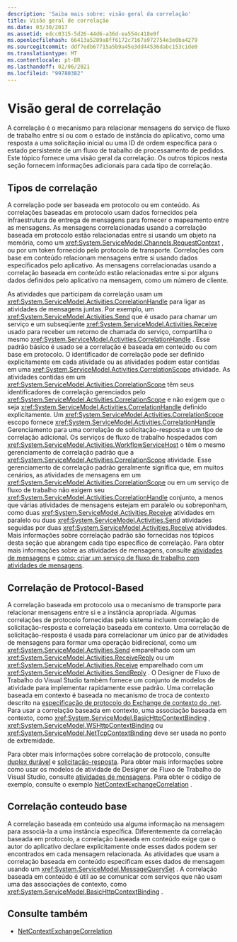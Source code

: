 ```yaml
---
description: 'Saiba mais sobre: visão geral da correlação'
title: Visão geral de correlação
ms.date: 03/30/2017
ms.assetid: edcc0315-5d26-44d6-a36d-ea554c418e9f
ms.openlocfilehash: 66413a5289a8ff6172c7167a972754e3e0ba4279
ms.sourcegitcommit: ddf7edb67715a5b9a45e3dd44536dabc153c1de0
ms.translationtype: MT
ms.contentlocale: pt-BR
ms.lasthandoff: 02/06/2021
ms.locfileid: "99780382"
---
```

# <a name="correlation-overview"></a>Visão geral de correlação

A correlação é o mecanismo para relacionar mensagens do serviço de fluxo de trabalho entre si ou com o estado de instância do aplicativo, como uma resposta a uma solicitação inicial ou uma ID de ordem específica para o estado persistente de um fluxo de trabalho de processamento de pedidos. Este tópico fornece uma visão geral da correlação. Os outros tópicos nesta seção fornecem informações adicionais para cada tipo de correlação.  
  
## <a name="types-of-correlation"></a>Tipos de correlação  

 A correlação pode ser baseada em protocolo ou em conteúdo. As correlações baseadas em protocolo usam dados fornecidos pela infraestrutura de entrega de mensagens para fornecer o mapeamento entre as mensagens. As mensagens correlacionadas usando a correlação baseada em protocolo estão relacionadas entre si usando um objeto na memória, como um <xref:System.ServiceModel.Channels.RequestContext> , ou por um token fornecido pelo protocolo de transporte. Correlações com base em conteúdo relacionam mensagens entre si usando dados especificados pelo aplicativo. As mensagens correlacionadas usando a correlação baseada em conteúdo estão relacionadas entre si por alguns dados definidos pelo aplicativo na mensagem, como um número de cliente.  
  
 As atividades que participam da correlação usam um <xref:System.ServiceModel.Activities.CorrelationHandle> para ligar as atividades de mensagens juntas. Por exemplo, um <xref:System.ServiceModel.Activities.Send> que é usado para chamar um serviço e um subseqüente <xref:System.ServiceModel.Activities.Receive> usado para receber um retorno de chamada do serviço, compartilha o mesmo <xref:System.ServiceModel.Activities.CorrelationHandle> . Esse padrão básico é usado se a correlação é baseada em conteúdo ou com base em protocolo. O identificador de correlação pode ser definido explicitamente em cada atividade ou as atividades podem estar contidas em uma <xref:System.ServiceModel.Activities.CorrelationScope> atividade. As atividades contidas em um <xref:System.ServiceModel.Activities.CorrelationScope> têm seus identificadores de correlação gerenciados pelo <xref:System.ServiceModel.Activities.CorrelationScope> e não exigem que o seja <xref:System.ServiceModel.Activities.CorrelationHandle> definido explicitamente. Um <xref:System.ServiceModel.Activities.CorrelationScope> escopo fornece <xref:System.ServiceModel.Activities.CorrelationHandle> Gerenciamento para uma correlação de solicitação-resposta e um tipo de correlação adicional. Os serviços de fluxo de trabalho hospedados com <xref:System.ServiceModel.Activities.WorkflowServiceHost> o têm o mesmo gerenciamento de correlação padrão que a <xref:System.ServiceModel.Activities.CorrelationScope> atividade. Esse gerenciamento de correlação padrão geralmente significa que, em muitos cenários, as atividades de mensagens em um <xref:System.ServiceModel.Activities.CorrelationScope> ou em um serviço de fluxo de trabalho não exigem seu <xref:System.ServiceModel.Activities.CorrelationHandle> conjunto, a menos que várias atividades de mensagens estejam em paralelo ou sobreponham, como duas <xref:System.ServiceModel.Activities.Receive> atividades em paralelo ou duas <xref:System.ServiceModel.Activities.Send> atividades seguidas por duas <xref:System.ServiceModel.Activities.Receive> atividades. Mais informações sobre correlação padrão são fornecidas nos tópicos desta seção que abrangem cada tipo específico de correlação. Para obter mais informações sobre as atividades de mensagens, consulte [atividades de mensagens](messaging-activities.md) e [como: criar um serviço de fluxo de trabalho com atividades de mensagens](how-to-create-a-workflow-service-with-messaging-activities.md).  
  
## <a name="protocol-based-correlation"></a>Correlação de Protocol-Based

A correlação baseada em protocolo usa o mecanismo de transporte para relacionar mensagens entre si e a instância apropriada. Algumas correlações de protocolo fornecidas pelo sistema incluem correlação de solicitação-resposta e correlação baseada em contexto. Uma correlação de solicitação-resposta é usada para correlacionar um único par de atividades de mensagens para formar uma operação bidirecional, como um <xref:System.ServiceModel.Activities.Send> emparelhado com um <xref:System.ServiceModel.Activities.ReceiveReply> ou um <xref:System.ServiceModel.Activities.Receive> emparelhado com um <xref:System.ServiceModel.Activities.SendReply> . O Designer de Fluxo de Trabalho do Visual Studio também fornece um conjunto de modelos de atividade para implementar rapidamente esse padrão. Uma correlação baseada em contexto é baseada no mecanismo de troca de contexto descrito na [especificação de protocolo do Exchange de contexto do .net](/openspecs/windows_protocols/mc-netcex/a7f26280-491f-465b-9914-c5eb5322dbb4). Para usar a correlação baseada em contexto, uma associação baseada em contexto, como <xref:System.ServiceModel.BasicHttpContextBinding> , <xref:System.ServiceModel.WSHttpContextBinding> ou <xref:System.ServiceModel.NetTcpContextBinding> deve ser usada no ponto de extremidade.  
  
Para obter mais informações sobre correlação de protocolo, consulte [duplex durável](durable-duplex-correlation.md) e [solicitação-resposta](request-reply-correlation.md). Para obter mais informações sobre como usar os modelos de atividade de Designer de Fluxo de Trabalho do Visual Studio, consulte [atividades de mensagens](messaging-activities.md). Para obter o código de exemplo, consulte o exemplo [NetContextExchangeCorrelation](/previous-versions/dotnet/netframework-4.0/ee662963(v=vs.100)) .  
  
## <a name="content-based-correlation"></a>Correlação conteudo base

A correlação baseada em conteúdo usa alguma informação na mensagem para associá-la a uma instância específica. Diferentemente da correlação baseada em protocolo, a correlação baseada em conteúdo exige que o autor do aplicativo declare explicitamente onde esses dados podem ser encontrados em cada mensagem relacionada. As atividades que usam a correlação baseada em conteúdo especificam esses dados de mensagem usando um <xref:System.ServiceModel.MessageQuerySet> . A correlação baseada em conteúdo é útil ao se comunicar com serviços que não usam uma das associações de contexto, como <xref:System.ServiceModel.BasicHttpContextBinding> .
  
## <a name="see-also"></a>Consulte também

- [NetContextExchangeCorrelation](/previous-versions/dotnet/netframework-4.0/ee662963(v=vs.100))
